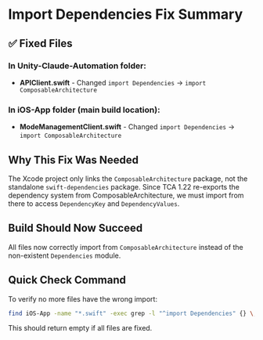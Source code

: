 # Import Dependencies Fix Summary

## ✅ Fixed Files

### In Unity-Claude-Automation folder:
- **APIClient.swift** - Changed `import Dependencies` → `import ComposableArchitecture`

### In iOS-App folder (main build location):
- **ModeManagementClient.swift** - Changed `import Dependencies` → `import ComposableArchitecture`

## Why This Fix Was Needed

The Xcode project only links the `ComposableArchitecture` package, not the standalone `swift-dependencies` package. Since TCA 1.22 re-exports the dependency system from ComposableArchitecture, we must import from there to access `DependencyKey` and `DependencyValues`.

## Build Should Now Succeed

All files now correctly import from `ComposableArchitecture` instead of the non-existent `Dependencies` module.

## Quick Check Command
To verify no more files have the wrong import:
```bash
find iOS-App -name "*.swift" -exec grep -l "^import Dependencies" {} \;
```

This should return empty if all files are fixed.